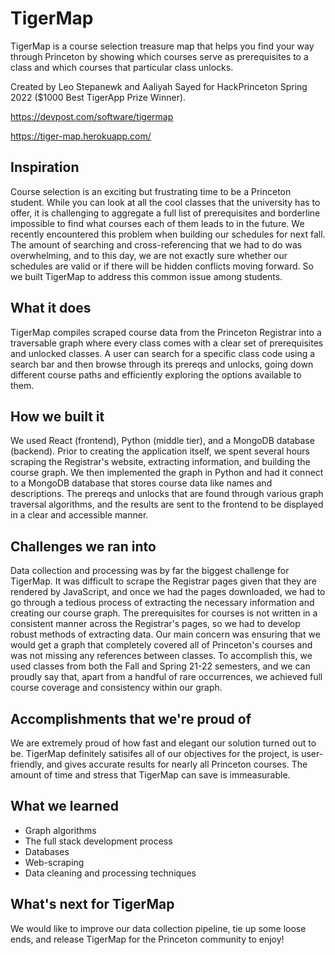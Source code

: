 # TigerMap
TigerMap is a course selection treasure map that helps you find your way through Princeton by showing which courses serve as prerequisites to a class and which courses that particular class unlocks. 

Created by Leo Stepanewk and Aaliyah Sayed for HackPrinceton Spring 2022 ($1000 Best TigerApp Prize Winner).

https://devpost.com/software/tigermap

https://tiger-map.herokuapp.com/

## Inspiration
Course selection is an exciting but frustrating time to be a Princeton student. While you can look at all the cool classes that the university has to offer, it is challenging to aggregate a full list of prerequisites and borderline impossible to find what courses each of them leads to in the future. We recently encountered this problem when building our schedules for next fall. The amount of searching and cross-referencing that we had to do was overwhelming, and to this day, we are not exactly sure whether our schedules are valid or if there will be hidden conflicts moving forward. So we built TigerMap to address this common issue among students.

## What it does
TigerMap compiles scraped course data from the Princeton Registrar into a traversable graph where every class comes with a clear set of prerequisites and unlocked classes. A user can search for a specific class code using a search bar and then browse through its prereqs and unlocks, going down different course paths and efficiently exploring the options available to them.

## How we built it
We used React (frontend), Python (middle tier), and a MongoDB database (backend). Prior to creating the application itself, we spent several hours scraping the Registrar's website, extracting information, and building the course graph. We then implemented the graph in Python and had it connect to a MongoDB database that stores course data like names and descriptions. The prereqs and unlocks that are found through various graph traversal algorithms, and the results are sent to the frontend to be displayed in a clear and accessible manner.

## Challenges we ran into
Data collection and processing was by far the biggest challenge for TigerMap. It was difficult to scrape the Registrar pages given that they are rendered by JavaScript, and once we had the pages downloaded, we had to go through a tedious process of extracting the necessary information and creating our course graph. The prerequisites for courses is not written in a consistent manner across the Registrar's pages, so we had to develop robust methods of extracting data. Our main concern was ensuring that we would get a graph that completely covered all of Princeton's courses and was not missing any references between classes. To accomplish this, we used classes from both the Fall and Spring 21-22 semesters, and we can proudly say that, apart from a handful of rare occurrences, we achieved full course coverage and consistency within our graph.

## Accomplishments that we're proud of
We are extremely proud of how fast and elegant our solution turned out to be. TigerMap definitely satisifes all of our objectives for the project, is user-friendly, and gives accurate results for nearly all Princeton courses. The amount of time and stress that TigerMap can save is immeasurable.

## What we learned
- Graph algorithms
- The full stack development process
- Databases
- Web-scraping
- Data cleaning and processing techniques

## What's next for TigerMap
We would like to improve our data collection pipeline, tie up some loose ends, and release TigerMap for the Princeton community to enjoy!
